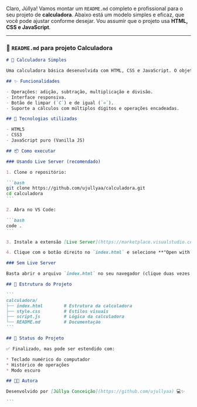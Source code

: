 Claro, Júllya! Vamos montar um `README.md` completo e profissional para o seu projeto de **calculadora**. Abaixo está um modelo simples e eficaz, que você pode ajustar conforme desejar. Vou assumir que o projeto usa **HTML, CSS e JavaScript**.

---

### 📄 `README.md` para projeto Calculadora

````markdown
# 🧮 Calculadora Simples

Uma calculadora básica desenvolvida com HTML, CSS e JavaScript. O objetivo é permitir operações aritméticas simples como adição, subtração, multiplicação e divisão em uma interface limpa e responsiva.

## ✨ Funcionalidades

- Operações: adição, subtração, multiplicação e divisão.
- Interface responsiva.
- Botão de limpar (`C`) e de igual (`=`).
- Suporte a cálculos com múltiplos dígitos e operações encadeadas.

## 🚀 Tecnologias utilizadas

- HTML5
- CSS3
- JavaScript puro (Vanilla JS)

## 📦 Como executar

### Usando Live Server (recomendado)

1. Clone o repositório:

```bash
git clone https://github.com/ujullyaa/calculadora.git
cd calculadora
```

2. Abra no VS Code:

```bash
code .
```

3. Instale a extensão [Live Server](https://marketplace.visualstudio.com/items?itemName=ritwickdey.LiveServer) no VS Code.

4. Clique com o botão direito no `index.html` e selecione **"Open with Live Server"**.

### Sem Live Server

Basta abrir o arquivo `index.html` no seu navegador (clique duas vezes ou arraste).

## 📁 Estrutura do Projeto

```
calculadora/
├── index.html        # Estrutura da calculadora
├── style.css         # Estilos visuais
├── script.js         # Lógica da calculadora
└── README.md         # Documentação
```

## 📌 Status do Projeto

✅ Finalizado, mas pode ser estendido com:

* Teclado numérico do computador
* Histórico de operações
* Modo escuro

## 👩‍💻 Autora

Desenvolvido por [Júllya Conceição](https://github.com/ujullyaa) 💻✨

```
